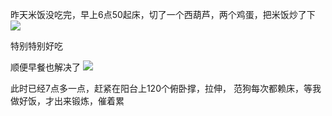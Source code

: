 昨天米饭没吃完，早上6点50起床，切了一个西葫芦，两个鸡蛋，把米饭炒了下
![](http://upload-images.jianshu.io/upload_images/6904315-7aeddf21cf347cbb.jpg?imageMogr2/auto-orient/strip%7CimageView2/2/w/1080/q/50)

特别特别好吃

顺便早餐也解决了
![](http://upload-images.jianshu.io/upload_images/6904315-3f5619f438557795.jpg?imageMogr2/auto-orient/strip%7CimageView2/2/w/1080/q/50)

此时已经7点多一点，赶紧在阳台上120个俯卧撑，拉伸，
范狗每次都赖床，等我做好饭，才出来锻炼，催着累

